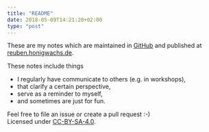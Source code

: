 ```yaml
---
title: "README"
date: 2018-05-09T14:21:20+02:00
type: "post"
---
```

These are my notes which are maintained in [GitHub](https://github.com/YaguraStation/notes) and published at [reuben.honigwachs.de](https://reuben.honigwachs.de). 

These notes include things

- I regularly have communicate to others (e.g. in workshops), 
- that clarify a certain perspective, 
- serve as a reminder to myself, 
- and sometimes are just for fun.  

Feel free to file an issue or create a pull request :-)<br>
Licensed under [CC-BY-SA-4.0](https://creativecommons.org/licenses/by-sa/4.0/). 
